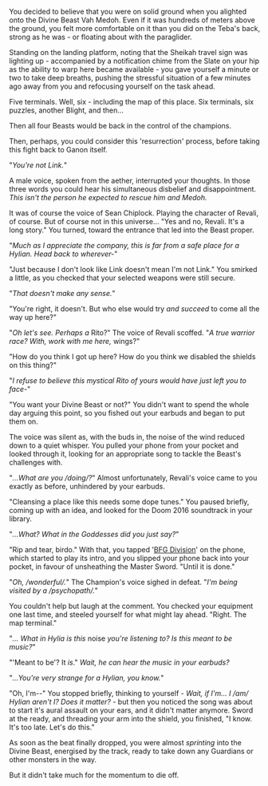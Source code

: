 You decided to believe that you were on solid ground when you alighted onto the Divine Beast Vah Medoh. Even if it was hundreds of meters above the ground, you felt more comfortable on it than you did on the Teba's back, strong as he was - or floating about with the paraglider.

Standing on the landing platform, noting that the Sheikah travel sign was lighting up - accompanied by a notification chime from the Slate on your hip as the ability to warp here became available - you gave yourself a minute or two to take deep breaths, pushing the stressful situation of a few minutes ago away from you and refocusing yourself on the task ahead.

Five terminals. Well, six - including the map of this place. Six terminals, six puzzles, another Blight, and then...

Then all four Beasts would be back in the control of the champions.

Then, perhaps, you could consider this 'resurrection' process, before taking this fight back to Ganon itself.

"*You're not Link.*"

A male voice, spoken from the aether, interrupted your thoughts. In those three words you could hear his simultaneous disbelief and disappointment. *This isn't the person he expected to rescue him and Medoh.*

It was of course the voice of Sean Chiplock. Playing the character of Revali, of course. But of course not in this universe... "Yes and no, Revali. It's a long story." You turned, toward the entrance that led into the Beast proper.

"*Much as I appreciate the company, this is far from a safe place for a Hylian. Head back to wherever-*"

"Just because I don't look like Link doesn't mean I'm not Link." You smirked a little, as you checked that your selected weapons were still secure.

"*That doesn't make any sense.*"

"You're right, it doesn't. But who else would try *and succeed* to come all the way up here?"

"*Oh let's see. Perhaps a* Rito?" The voice of Revali scoffed. "*A true warrior race? With, work with me here,* wings?"

"How do you think I got up here? How do you think we disabled the shields on this thing?"

"*I refuse to believe this mystical Rito of yours would have just left you to face-*"

"You want your Divine Beast or not?" You didn't want to spend the whole day arguing this point, so you fished out your earbuds and began to put them on.

The voice was silent as, with the buds in, the noise of the wind reduced down to a quiet whisper. You pulled your phone from your pocket and looked through it, looking for an appropriate song to tackle the Beast's challenges with.

"*...What are you /doing/?*" Almost unfortunately, Revali's voice came to you exactly as before, unhindered by your earbuds.

"Cleansing a place like this needs some dope tunes." You paused briefly, coming up with an idea, and looked for the Doom 2016 soundtrack in your library.

"*...What? What in the Goddesses did you just say?*"

"Rip and tear, birdo." With that, you tapped '[BFG Division](https://youtu.be/QHRuTYtSbJQ)' on the phone, which started to play its intro, and you slipped your phone back into your pocket, in favour of unsheathing the Master Sword. "Until it is done."

"*Oh, /wonderful/.*" The Champion's voice sighed in defeat. "*I'm being visited by a /psychopath/.*"

You couldn't help but laugh at the comment. You checked your equipment one last time, and steeled yourself for what might lay ahead. "Right. The map terminal."

"*... What in Hylia is this* noise *you're listening to? Is this meant to be music?*"

"'Meant to be'? It *is*." *Wait, he can hear the music in your earbuds?*

"*...You're very strange for a Hylian, you know.*"

"Oh, I'm--" You stopped briefly, thinking to yourself - *Wait, if I'm... I /am/ Hylian aren't I? Does it matter?* - but then you noticed the song was about to start it's aural assault on your ears, and it didn't matter anymore. Sword at the ready, and threading your arm into the shield, you finished, "I know. It's too late. Let's do this."

As soon as the beat finally dropped, you were almost *sprinting* into the Divine Beast, energised by the track, ready to take down any Guardians or other monsters in the way.

But it didn't take much for the momentum to die off.
